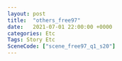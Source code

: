 ```yaml
---
layout: post
title:  "others_free97"
date:   2021-07-01 22:00:00 +0000
categories: Etc
Tags: Story Etc
SceneCode: ["scene_free97_q1_s20"]
---
```

